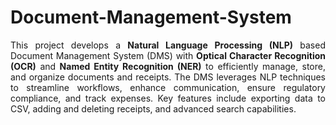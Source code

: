 # Document-Management-System

<p align="justify">
This project develops a <b>Natural Language Processing (NLP)</b> based Document Management System (DMS) with <b>Optical Character Recognition (OCR)</b> and <b>Named Entity Recognition (NER)</b> to efficiently manage, store, and organize documents and receipts. The DMS leverages NLP techniques to streamline workflows, enhance communication, ensure regulatory compliance, and track expenses. Key features include exporting data to CSV, adding and deleting receipts, and advanced search capabilities.
</p>
